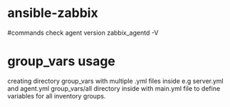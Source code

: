 # ansible-zabbix
#commands
check agent version
zabbix_agentd -V
# group_vars usage
creating directory group_vars
with multiple .yml files inside
e.g server.yml and agent.yml
group_vars/all directory inside with main.yml file to define variables for all inventory groups.


